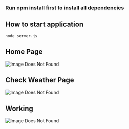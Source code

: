 ### Run npm install first to install all dependencies
## How to start application
```
node server.js
```

## Home Page
![Image Does Not Found](https://gdurl.com/uwhN)

## Check Weather Page
![Image Does Not Found](https://gdurl.com/a6Xl)

## Working
![Image Does Not Found](https://gdurl.com/bHjL)
